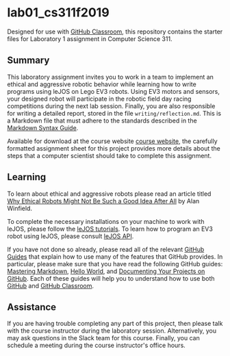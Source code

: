 # lab01_cs311f2019

Designed for use with [GitHub Classroom](https://classroom.github.com/), this
repository contains the starter files for Laboratory 1 assignment in Computer Science 311.

## Summary
This laboratory assignment invites you to work in a team to implement an ethical
and aggressive robotic behavior while learning how to write programs using leJOS
on Lego EV3 robots.  Using EV3 motors and sensors, your designed robot will
participate in the robotic field day racing competitions during the next lab session.
Finally, you are also responsible for writing a detailed report,
stored in the file `writing/reflection.md`. This is a Markdown file that must
adhere to the standards described in the [Markdown Syntax
Guide](https://guides.github.com/features/mastering-markdown/).

Available for download at the course website [course
website](http://www.cs.allegheny.edu/sites/jjumadinova/teaching/311/labs.html),
the carefully formatted assignment sheet for this project provides more details
about the steps that a computer scientist should take to complete this
assignment.

## Learning
To learn about ethical and aggressive robots please read an article titled [Why Ethical Robots Might Not Be Such a Good Idea After All](https://spectrum.ieee.org/automaton/robotics/artificial-intelligence/why-ethical-robots-might-not-be-such-a-good-idea-after-all) by Alan Winfield.

To complete the necessary  installations on your machine to work with leJOS, please follow the [leJOS tutorials](https://sourceforge.net/p/lejos/wiki/Home/). To learn how to program an EV3 robot using leJOS, please consult [leJOS API](http://www.lejos.org/ev3/docs/).

If you have not done so already, please read all of the relevant [GitHub
Guides](https://guides.github.com/) that explain how to use many of the features
that GitHub provides. In particular, please make sure that you have read the
following GitHub guides: [Mastering
Markdown](https://guides.github.com/features/mastering-markdown/), [Hello
World](https://guides.github.com/activities/hello-world/), and [Documenting Your
Projects on GitHub](https://guides.github.com/features/wikis/). Each of these
guides will help you to understand how to use both [GitHub](http://github.com) and
[GitHub Classroom](https://classroom.github.com/).

## Assistance

If you are having trouble completing any part of this project, then please talk
with  the course instructor during the laboratory
session. Alternatively, you may ask questions in the Slack team for this
course. Finally, you can schedule a meeting during the course instructor's
office hours.
